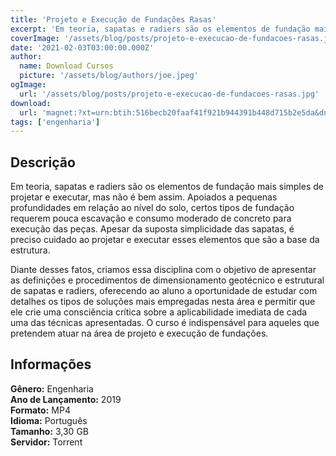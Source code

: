 ```yaml
---
title: 'Projeto e Execução de Fundações Rasas'
excerpt: 'Em teoria, sapatas e radiers são os elementos de fundação mais simples de projetar e executar, mas não é bem assim. Apoiados a pequenas profundidades em relação ao nível do solo, certos tipos de fundação requerem pouca escavação e consumo moderado de concreto para execução das peças. Apesar da su'
coverImage: '/assets/blog/posts/projeto-e-execucao-de-fundacoes-rasas.jpg'
date: '2021-02-03T03:00:00.000Z'
author:
  name: Download Cursos
  picture: '/assets/blog/authors/joe.jpeg'
ogImage:
  url: '/assets/blog/posts/projeto-e-execucao-de-fundacoes-rasas.jpg'
download:
  url: 'magnet:?xt=urn:btih:516becb20faaf41f921b944391b448d715b2e5da&dn=ED%20-%20Funda%c3%a7%c3%b5es%20Rasas&tr=udp%3a%2f%2ftracker.openbittorrent.com%3a1337%2fannounce&tr=udp%3a%2f%2ftracker.opentrackr.org%3a1337%2fannounce'
tags: ['engenharia']
---
```

<h2>Descrição</h2>
<p>Em teoria, sapatas e radiers são os elementos de fundação mais simples de projetar e executar, mas não é bem assim. Apoiados a pequenas profundidades em relação ao nível do solo, certos tipos de fundação requerem pouca escavação e consumo moderado de concreto para execução das peças. Apesar da suposta simplicidade das sapatas, é preciso cuidado ao projetar e executar esses elementos que são a base da estrutura.</p><p>Diante desses fatos, criamos essa disciplina com o objetivo de apresentar as definições e procedimentos de dimensionamento geotécnico e estrutural de sapatas e radiers, oferecendo ao aluno a oportunidade de estudar com detalhes os tipos de soluções mais empregadas nesta área e permitir que ele crie uma consciência crítica sobre a aplicabilidade imediata de cada uma das técnicas apresentadas. O curso é indispensável para aqueles que pretendem atuar na área de projeto e execução de fundações.</p><h2>Informações</h2><p><strong>Gênero:</strong> Engenharia<br/> <strong>Ano de Lançamento:</strong> 2019<br/> <strong>Formato:</strong> MP4<br/> <strong>Idioma:</strong> Português<br/> <strong>Tamanho:</strong> 3,30 GB<br/> <strong>Servidor:</strong> Torrent</p>